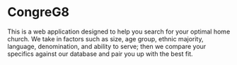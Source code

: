 # CongreG8
This is a web application designed to help you search for your optimal home church. We take in factors such as size, age group, ethnic majority, language, denomination, and ability to serve; then we compare your specifics against our database and pair you up with the best fit.
